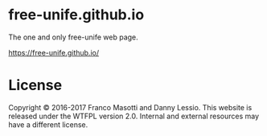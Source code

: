 # free-unife.github.io

The one and only free-unife web page.

https://free-unife.github.io/

# License

Copyright © 2016-2017 Franco Masotti and Danny Lessio. This website is released
under the WTFPL version 2.0. Internal and external resources may have a
different license.
